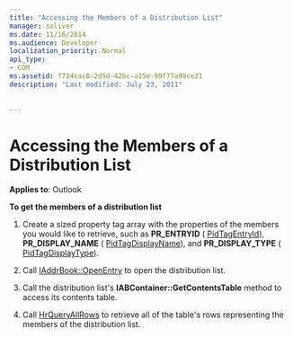 ```yaml
---
title: "Accessing the Members of a Distribution List"
manager: soliver
ms.date: 11/16/2014
ms.audience: Developer
localization_priority: Normal
api_type:
- COM
ms.assetid: f724cac8-2d5d-42bc-a15e-99f77a99ce21
description: "Last modified: July 23, 2011"
 
 
---
```


# Accessing the Members of a Distribution List

  
  
**Applies to**: Outlook 
  
 **To get the members of a distribution list**
  
1. Create a sized property tag array with the properties of the members you would like to retrieve, such as **PR_ENTRYID** ( [PidTagEntryId](pidtagentryid-canonical-property.md)), **PR_DISPLAY_NAME** ( [PidTagDisplayName](pidtagdisplayname-canonical-property.md)), and **PR_DISPLAY_TYPE** ( [PidTagDisplayType](pidtagdisplaytype-canonical-property.md)).
    
2. Call [IAddrBook::OpenEntry](iaddrbook-openentry.md) to open the distribution list. 
    
3. Call the distribution list's **IABContainer::GetContentsTable** method to access its contents table. 
    
4. Call [HrQueryAllRows](hrqueryallrows.md) to retrieve all of the table's rows representing the members of the distribution list. 
    

